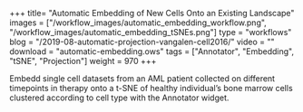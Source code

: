 +++
title= "Automatic Embedding of New Cells Onto an Existing Landscape"
images =  ["/workflow_images/automatic_embedding_workflow.png", "/workflow_images/automatic_embedding_tSNEs.png"]
type = "workflows"
blog =  "/2019-08-automatic-projection-vangalen-cell2016/"
video = ""
download = "automatic-embedding.ows"
tags = ["Annotator", "Embedding",  "tSNE", "Projection"]
weight = 970
+++

Embedd single cell datasets from an AML patient collected on different timepoints in therapy onto a t-SNE of healthy individual’s bone marrow cells clustered according to cell type with the Annotator widget. 
